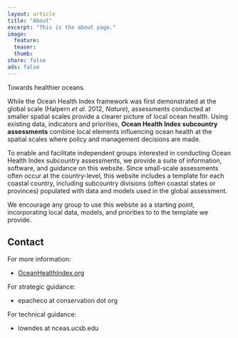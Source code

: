 ```yaml
---
layout: article
title: "About"
excerpt: "This is the about page."
image:
  feature:
  teaser:
  thumb:
share: false
ads: false
---
```


Towards healthier oceans.

While the Ocean Health Index framework was first demonstrated at the global scale (Halpern _et al._ 2012, _Nature_), assessments conducted at smaller spatial scales provide a clearer picture of local ocean health. Using existing data, indicators and priorities, **Ocean Health Index <i class="fa fa-search-plus"></i> subcountry assessments** combine local elements influencing ocean health at the spatial scales where policy and management decisions are made.  

To enable and facilitate independent groups interested in conducting Ocean Health Index <i class="fa fa-search-plus"></i> subcountry assessments, we provide a suite of information, software, and guidance on this website. Since small-scale assessments often occur at the country-level, this website includes a template for each coastal country, including subcountry divisions (often coastal states or provinces) populated with data and models used in the global assessment.  

We encourage any group to use this website as a starting point, incorporating local data, models, and priorities to to the template we provide.


## Contact

For more information:  

- [OceanHealthIndex.org](http://www.oceanhealthindex.org)  

For strategic guidance:

- epacheco at conservation dot org  

For technical guidance:

- lowndes at nceas.ucsb.edu
